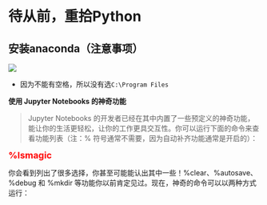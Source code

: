 # 待从前，重拾Python

## 安装anaconda（注意事项）

![](https://img2018.cnblogs.com/blog/1588269/201909/1588269-20190905151756359-1510046375.png)

* 因为不能有空格，所以没有选`C:\Program Files`

**使用 Jupyter Notebooks 的神奇功能**
>Jupyter Notebooks 的开发者已经在其中内置了一些预定义的神奇功能，能让你的生活更轻松，让你的工作更具交互性。你可以运行下面的命令来查看功能列表（注：% 符号通常不需要，因为自动补齐功能通常是开启的）：

<font size="4" color=red><b>%lsmagic</b></font>

你会看到列出了很多选择，你甚至可能能认出其中一些！%clear、%autosave、%debug 和 %mkdir 等功能你以前肯定见过。现在，神奇的命令可以以两种方式运行：
